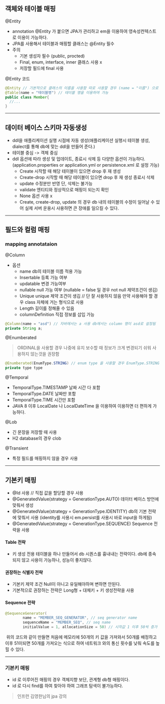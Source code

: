 



## 객체와 테이블 매핑



@Entity

- annotation @Entity 가 붙으면 JPA가 관리하고 em을 이용하여 영속성컨텍스트로 이용이 가능하다.
- JPA를 사용해서 테이블과 매핑할 클래스는 @Entity 필수
- 주의
  - 기본 생성자 필수 (public, procted)
  - Final, enum, interface, inner 클래스 사용 x
  - 저장할 필드에 final 사용



@Entity 코드

```java
@Entity // 기본적으로 클래스의 이름을 사용함 따로 사용할 경우 (name = "이름") 으로 사용가능
@Table(name = "테이블명") // 테이블 명을 이용하여 가능
public class Member{
  //...
}
```





---





## 데이터 베이스 스키마 자동생성



- ddl을 애플리케이션 실행 시점에 자동 생성(애플리케이션 실행시 테이블 생성, dialect를 통해 db에 맞는 ddl을 만들어 준다.)
- 테이블 중심 -> 객체 중심
- ddl 옵션에 따라 생성 및 업데이트, 종료시 삭제 등 다양한 옵션이 가능하다.(application.properties or application.yml or persistence.xml 로 설정 가능)
  - Create 시작할 때 해당 테이블이 있으면 drop 후 재 생성
  - Create-drop 시작할 때 해당 테이블이 있으면 drop 후 재 생성 종료시 삭제
  - update 수정분만 반영 단, 삭제는 불가능
  - validate 엔티티와 정상적으로 매핑이 되는지 확인
  - None 옵션 사용 x
  - Create, create-drop, update 의 경우 db 내의 테이블의 수정이 일어날 수 있어 실제 서버 운용시 사용하면 큰 장애를 일으킬 수 있다.



---





## 필드와 컬럼 매핑



### mapping annotataion

@Column

- 옵션
  - name db의 테이블 이름 적용 가능
  - Insertable  등록 가능 여부
  - updatable 변경 가능여부
  - nullable null 가능 여부 (nullable = false 일 경우 not null 제약조건이 생김)
  - Unique unique 제약 조건이 생김 // 단 잘 사용하지 않음 만약 사용해야 할 경우 class 자체에 거는 형식으로 사용
  - Length 길이를 정해줄 수 있음
  - columnDefinition 직접 정보를 삽입 가능 

```java
@Column(name = "asd") // 자바에서는 a 사용 db에서는 column 명이 asd로 설정됨
private String a;
```



@Enumberated

> ORDINAL을 사용할 경우 나중에 유지 보수할 때 정보가 크게 변경되기 쉬워 사용하지 않는것을 권장함

```java
@Enumberated(EnumType.STRING) // enum type 을 사용할 경우 EnumType.STRING 을 사용
private type type 
```



@Temporal

- TemporalType.TIMESTAMP 날짜 시간 다 포함
- TemporalType.DATE 날짜만 포함
- TemporalType.TIME 시간만 포함
- JAVA 8 이후 LocalDate 나 LocalDateTime 을 이용하여 이용하면 더 편하게 가능하다.



@Lob

- 긴 문장을 저장할 때 사용
- H2 database의 경우 clob



@Transient

- 특정 필드를 매핑하지 않을 경우 사용





---





## 기본키 매핑



- @Id 사용 // 직접 값을 할당할 경우 사용
- @GeneratedValue(strategy = GenerationType.AUTO) 데이터 베이스 방언에 맞춰서 생성
- @GeneratedValue(strategy = GenerationType.IDENTITY) db의 기본 전략에 맞춰서 사용 (identity를 사용시 em.persist를 사용시 바로 input을 하게됨)
- @GeneratedValue(strategy = GenerationType.SEQUENCE) Sequence 전략을 사용



#### Table 전략

- 키 생성 전용 테이블을 하나 만들어서 db 시퀀스를 흉내내는 전략이다. db에 종속되지 않고 사용이 가능하나, 성능이 좋지않다.



#### 권장하는 식별자 전략

- 기본키 제약 조건 Null이 아니고 유일해야하며 변하면 안된다.
- 기본적으로 권장하는 전략은 Long형 + 대체키 + 키 생성전략을 사용 



#### Sequence 전략

```java
@SequenceGenerator(
        name = "MEMBER_SEQ_GENERATOR", // seq generator name
        sequenceName = "MEMBER_SEQ", // seq name
        initialValue = 1, allocationSize = 50) // 시작값 1 이후 50씩 증가
```

​	위의 코드와 같이 만들면 처음에 메모리에 50개의 키 값을 가져와서 50개를 배정하고 이후 51이되면 50개를 가져오는 식으로 하여 네트워크 와의 통신 횟수를 낮춰 속도를 높힐 수 있다.



---



### 기본키 매핑

- id 로 이루어진 매핑의 경우 객체지향 보단, 관계형 db형 매핑이다.
- id 로 다시 find를 하여 찾아야 하여 그래프 탐색이 불가능하다.





> 인프런 김영한님의 jpa 강의

